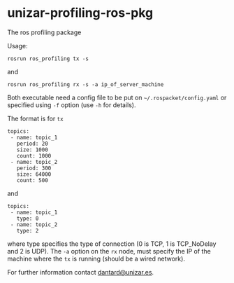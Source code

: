 # unizar-profiling-ros-pkg
The ros profiling package

Usage: 

`rosrun ros_profiling tx -s`

and

`rosrun ros_profiling rx -s -a ip_of_server_machine`

Both executable need a config file to be put on `~/.rospacket/config.yaml` or specified using `-f` option (use `-h` for details).

The format is for `tx`
```
topics:
 - name: topic_1
   period: 20
   size: 1000
   count: 1000
 - name: topic_2
   period: 300
   size: 64000
   count: 500
```

and 

```
topics:
 - name: topic_1
   type: 0
 - name: topic_2
   type: 2
```

where type specifies the type of connection (0 is TCP, 1 is TCP_NoDelay and 2 is UDP).
The `-a` option on the `rx` node, must specify the IP of the machine where the `tx` is running (should be a wired network).

For further information contact dantard@unizar.es.

